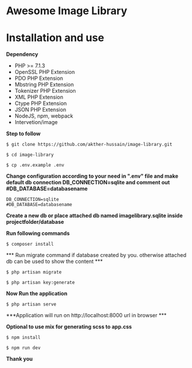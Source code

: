 # Awesome Image Library

# Installation and use

**Dependency**
- PHP >= 7.1.3
- OpenSSL PHP Extension
- PDO PHP Extension
- Mbstring PHP Extension
- Tokenizer PHP Extension
- XML PHP Extension
- Ctype PHP Extension
- JSON PHP Extension
- NodeJS, npm, webpack
- Intervetion/image

**Step to follow**
```
$ git clone https://github.com/akther-hussain/image-library.git

```
```
$ cd image-library
```
```
$ cp .env.example .env
```
**Change configuration according to your need in ".env" file and make default db connection DB_CONNECTION=sqlite and comment out #DB_DATABASE=databasename**

```
DB_CONNECTION=sqlite
#DB_DATABASE=databasename
```
**Create a new db or place attached db named imagelibrary.sqlite inside projectfolder/database**

**Run following commands**
```
$ composer install
```

*** Run migrate command if database created by you. otherwise attached db can be used to show the content ***
```
$ php artisan migrate
```
```
$ php artisan key:generate
```
**Now Run the application**
```
$ php artisan serve
```
***Application will run on http://localhost:8000 url in browser ***

**Optional to use mix for generating scss to app.css**
```
$ npm install
```
```
$ npm run dev
```

**Thank you**
